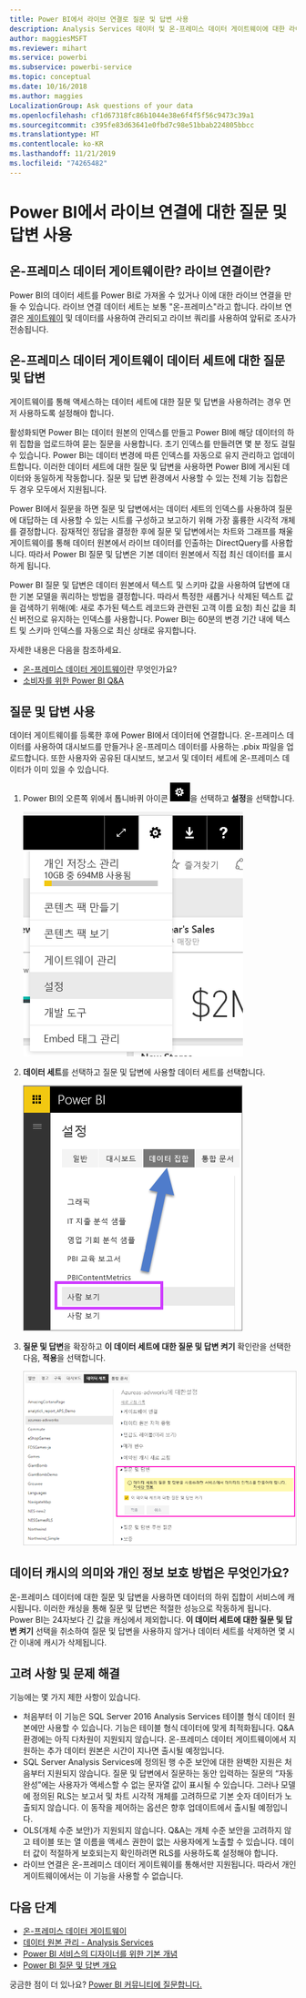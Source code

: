 ```yaml
---
title: Power BI에서 라이브 연결로 질문 및 답변 사용
description: Analysis Services 데이터 및 온-프레미스 데이터 게이트웨이에 대한 라이브 연결로 Power BI 질문 및 답변 자연어 쿼리 사용에 대한 설명서입니다.
author: maggiesMSFT
ms.reviewer: mihart
ms.service: powerbi
ms.subservice: powerbi-service
ms.topic: conceptual
ms.date: 10/16/2018
ms.author: maggies
LocalizationGroup: Ask questions of your data
ms.openlocfilehash: cf1d67318fc86b1044e38e6f4f5f56c9473c39a1
ms.sourcegitcommit: c395fe83d63641e0fbd7c98e51bbab224805bbcc
ms.translationtype: HT
ms.contentlocale: ko-KR
ms.lasthandoff: 11/21/2019
ms.locfileid: "74265482"
---
```

# <a name="enable-qa-for-live-connections-in-power-bi"></a>Power BI에서 라이브 연결에 대한 질문 및 답변 사용
## <a name="what-is-the-on-premises-data-gateway--what-is-a-live-connection"></a>온-프레미스 데이터 게이트웨이란?  라이브 연결이란?
Power BI의 데이터 세트를 Power BI로 가져올 수 있거나 이에 대한 라이브 연결을 만들 수 있습니다. 라이브 연결 데이터 세트는 보통 "온-프레미스"라고 합니다. 라이브 연결은 [게이트웨이](service-gateway-onprem.md) 및 데이터를 사용하여 관리되고 라이브 쿼리를 사용하여 앞뒤로 조사가 전송됩니다.

## <a name="qa-for-on-premises-data-gateway-datasets"></a>온-프레미스 데이터 게이트웨이 데이터 세트에 대한 질문 및 답변
게이트웨이를 통해 액세스하는 데이터 세트에 대한 질문 및 답변을 사용하려는 경우 먼저 사용하도록 설정해야 합니다.

활성화되면 Power BI는 데이터 원본의 인덱스를 만들고 Power BI에 해당 데이터의 하위 집합을 업로드하여 묻는 질문을 사용합니다. 초기 인덱스를 만들려면 몇 분 정도 걸릴 수 있습니다. Power BI는 데이터 변경에 따른 인덱스를 자동으로 유지 관리하고 업데이트합니다. 이러한 데이터 세트에 대한 질문 및 답변을 사용하면 Power BI에 게시된 데이터와 동일하게 작동합니다. 질문 및 답변 환경에서 사용할 수 있는 전체 기능 집합은 두 경우 모두에서 지원됩니다.

Power BI에서 질문을 하면 질문 및 답변에서는 데이터 세트의 인덱스를 사용하여 질문에 대답하는 데 사용할 수 있는 시트를 구성하고 보고하기 위해 가장 훌륭한 시각적 개체를 결정합니다. 잠재적인 정답을 결정한 후에 질문 및 답변에서는 차트와 그래프를 채울 게이트웨이를 통해 데이터 원본에서 라이브 데이터를 인출하는 DirectQuery를 사용합니다. 따라서 Power BI 질문 및 답변은 기본 데이터 원본에서 직접 최신 데이터를 표시하게 됩니다.

Power BI 질문 및 답변은 데이터 원본에서 텍스트 및 스키마 값을 사용하여 답변에 대한 기본 모델을 쿼리하는 방법을 결정합니다. 따라서 특정한 새롭거나 삭제된 텍스트 값을 검색하기 위해(예: 새로 추가된 텍스트 레코드와 관련된 고객 이름 요청) 최신 값을 최신 버전으로 유지하는 인덱스를 사용합니다. Power BI는 60분의 변경 기간 내에 텍스트 및 스키마 인덱스를 자동으로 최신 상태로 유지합니다.

자세한 내용은 다음을 참조하세요.

* [온-프레미스 데이터 게이트웨이](service-gateway-onprem.md)란 무엇인가요?
* [소비자를 위한 Power BI Q&A](consumer/end-user-q-and-a.md)

## <a name="enable-qa"></a>질문 및 답변 사용
데이터 게이트웨이를 등록한 후에 Power BI에서 데이터에 연결합니다.  온-프레미스 데이터를 사용하여 대시보드를 만들거나 온-프레미스 데이터를 사용하는 .pbix 파일을 업로드합니다.  또한 사용자와 공유된 대시보드, 보고서 및 데이터 세트에 온-프레미스 데이터가 이미 있을 수 있습니다.

1. Power BI의 오른쪽 위에서 톱니바퀴 아이콘 ![기어 아이콘](media/service-q-and-a-direct-query/power-bi-cog.png)을 선택하고 **설정**을 선택합니다.
   
   ![설정 메뉴](media/service-q-and-a-direct-query/powerbi-settings.png)
2. **데이터 세트**를 선택하고 질문 및 답변에 사용할 데이터 세트를 선택합니다.
   
   ![설정 메뉴의 데이터 세트 화면](media/service-q-and-a-direct-query/power-bi-q-and-a-settings.png)
3. **질문 및 답변**을 확장하고 **이 데이터 세트에 대한 질문 및 답변 켜기** 확인란을 선택한 다음, **적용**을 선택합니다.
   
    ![확장된 질문 및 답변 영역](media/service-q-and-a-direct-query/power-bi-qna-dataset-direct-query.png)

## <a name="what-data-is-cached-and-how-is-privacy-protected"></a>데이터 캐시의 의미와 개인 정보 보호 방법은 무엇인가요?
온-프레미스 데이터에 대한 질문 및 답변을 사용하면 데이터의 하위 집합이 서비스에 캐시됩니다. 이러한 캐싱을 통해 질문 및 답변은 적절한 성능으로 작동하게 됩니다. Power BI는 24자보다 긴 값을 캐싱에서 제외합니다. **이 데이터 세트에 대한 질문 및 답변 켜기** 선택을 취소하여 질문 및 답변을 사용하지 않거나 데이터 세트를 삭제하면 몇 시간 이내에 캐시가 삭제됩니다.

## <a name="considerations-and-troubleshooting"></a>고려 사항 및 문제 해결
기능에는 몇 가지 제한 사항이 있습니다.

* 처음부터 이 기능은 SQL Server 2016 Analysis Services 테이블 형식 데이터 원본에만 사용할 수 있습니다. 기능은 테이블 형식 데이터에 맞게 최적화됩니다. Q&A 환경에는 아직 다차원이 지원되지 않습니다. 온-프레미스 데이터 게이트웨이에서 지원하는 추가 데이터 원본은 시간이 지나면 출시될 예정입니다.
* SQL Server Analysis Services에 정의된 행 수준 보안에 대한 완벽한 지원은 처음부터 지원되지 않습니다. 질문 및 답변에서 질문하는 동안 입력하는 질문의 “자동 완성”에는 사용자가 액세스할 수 없는 문자열 값이 표시될 수 있습니다. 그러나 모델에 정의된 RLS는 보고서 및 차트 시각적 개체를 고려하므로 기본 숫자 데이터가 노출되지 않습니다. 이 동작을 제어하는 옵션은 향후 업데이트에서 출시될 예정입니다.
* OLS(개체 수준 보안)가 지원되지 않습니다. Q&A는 개체 수준 보안을 고려하지 않고 테이블 또는 열 이름을 액세스 권한이 없는 사용자에게 노출할 수 있습니다. 데이터 값이 적절하게 보호되는지 확인하려면 RLS를 사용하도록 설정해야 합니다. 
* 라이브 연결은 온-프레미스 데이터 게이트웨이를 통해서만 지원됩니다. 따라서 개인 게이트웨이에서는 이 기능을 사용할 수 없습니다.

## <a name="next-steps"></a>다음 단계

- [온-프레미스 데이터 게이트웨이](service-gateway-onprem.md)  
- [데이터 원본 관리 - Analysis Services](service-gateway-enterprise-manage-ssas.md)  
- [Power BI 서비스의 디자이너를 위한 기본 개념](service-basic-concepts.md)  
- [Power BI 질문 및 답변 개요](consumer/end-user-q-and-a.md)  

궁금한 점이 더 있나요? [Power BI 커뮤니티에 질문합니다.](https://community.powerbi.com/)

